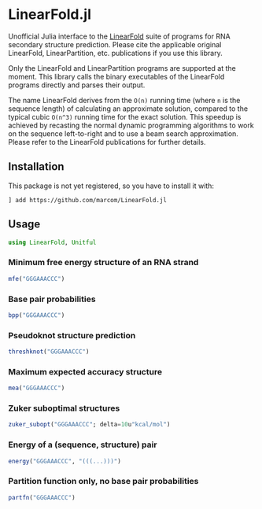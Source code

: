 # LinearFold.jl

Unofficial Julia interface to the
[LinearFold](https://github.com/LinearFold) suite of programs for RNA
secondary structure prediction. Please cite the applicable original
LinearFold, LinearPartition, etc. publications if you use this
library.

Only the LinearFold and LinearPartition programs are supported at the
moment.  This library calls the binary executables of the LinearFold
programs directly and parses their output.

The name LinearFold derives from the `O(n)` running time (where `n` is
the sequence length) of calculating an approximate solution, compared
to the typical cubic `O(n^3)` running time for the exact solution.
This speedup is achieved by recasting the normal dynamic programming
algorithms to work on the sequence left-to-right and to use a beam
search approximation.  Please refer to the LinearFold publications for
further details.

## Installation

This package is not yet registered, so you have to install it with:

```
] add https://github.com/marcom/LinearFold.jl
```

## Usage

```julia
using LinearFold, Unitful
```

### Minimum free energy structure of an RNA strand

```julia
mfe("GGGAAACCC")
```

### Base pair probabilities

```julia
bpp("GGGAAACCC")
```

### Pseudoknot structure prediction

```julia
threshknot("GGGAAACCC")
```

### Maximum expected accuracy structure

```julia
mea("GGGAAACCC")
```

### Zuker suboptimal structures

```julia
zuker_subopt("GGGAAACCC"; delta=10u"kcal/mol")
```

### Energy of a (sequence, structure) pair

```julia
energy("GGGAAACCC", "(((...)))")
```

### Partition function only, no base pair probabilities

```julia
partfn("GGGAAACCC")
```
